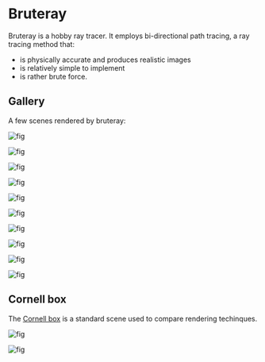 # Bruteray

Bruteray is a hobby ray tracer. It employs bi-directional path tracing, a ray tracing method that:
  - is physically accurate and produces realistic images
  - is relatively simple to implement
  - is rather brute force.

## Gallery

A few scenes rendered by bruteray:

![fig](shots/031.jpg)

![fig](shots/051.jpg)

![fig](shots/030.jpg)

![fig](shots/029.jpg)

![fig](shots/032.jpg)

![fig](shots/039.jpg)

![fig](shots/045.jpg)

![fig](shots/046.jpg)

![fig](shots/047.jpg)

![fig](shots/050.jpg)

## Cornell box

The [Cornell box](https://en.wikipedia.org/wiki/Cornell_box) is a standard scene used to compare rendering techinques.

![fig](shots/042.jpg)

![fig](shots/044.jpg)

